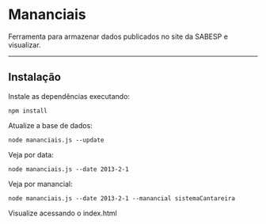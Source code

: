 # Mananciais

Ferramenta para armazenar dados publicados no site da SABESP e visualizar.

---

## Instalação

Instale as dependências executando:

```
npm install
```

Atualize a base de dados:
```
node mananciais.js --update
```

Veja por data:
```
node mananciais.js --date 2013-2-1
``` 

Veja por manancial:
```
node mananciais.js --date 2013-2-1 --manancial sistemaCantareira
``` 

Visualize acessando o index.html